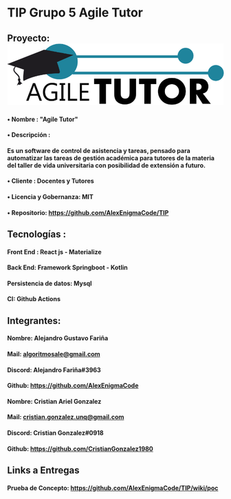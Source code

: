 # TIP Grupo 5  Agile Tutor
## Proyecto: <IMG SRC="https://github.com/AlexEnigmaCode/TIP/blob/main/assets/TIPLOGO.png" ALT="ICONO">
#### • Nombre : "Agile Tutor"
#### • Descripción : 
#### Es un software de control de asistencia y tareas, pensado para automatizar las tareas de gestión académica para tutores de la materia del taller de vida universitaria con posibilidad de extensión a futuro. 	
#### • Cliente	: Docentes y Tutores
#### •  Licencia y Gobernanza:   MIT	
#### • Repositorio:	https://github.com/AlexEnigmaCode/TIP


## Tecnologías	:
#### Front End :                React js - Materialize
#### Back End: Framework        Springboot -  Kotlin
#### Persistencia de datos:     Mysql 
#### CI:                        Github Actions


## Integrantes:

#### Nombre: Alejandro Gustavo Fariña
#### Mail: algoritmosale@gmail.com
#### Discord: Alejandro  Fariña#3963
#### Github: https://github.com/AlexEnigmaCode

#### Nombre: Cristian Ariel Gonzalez
#### Mail: cristian.gonzalez.unq@gmail.com
#### Discord: Cristian Gonzalez#0918
#### Github: https://github.com/CristianGonzalez1980

## Links a Entregas
#### Prueba de Concepto: https://github.com/AlexEnigmaCode/TIP/wiki/poc

